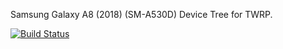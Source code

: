 Samsung Galaxy A8 (2018) (SM-A530D) Device Tree for TWRP.

[![Build Status](https://app.travis-ci.com/MacBookPro34-comma-7/android_device_samsung_jackpotveltedcm.svg?branch=TWRP)](https://app.travis-ci.com/MacBookPro34-comma-7/android_device_samsung_jackpotveltedcm)
